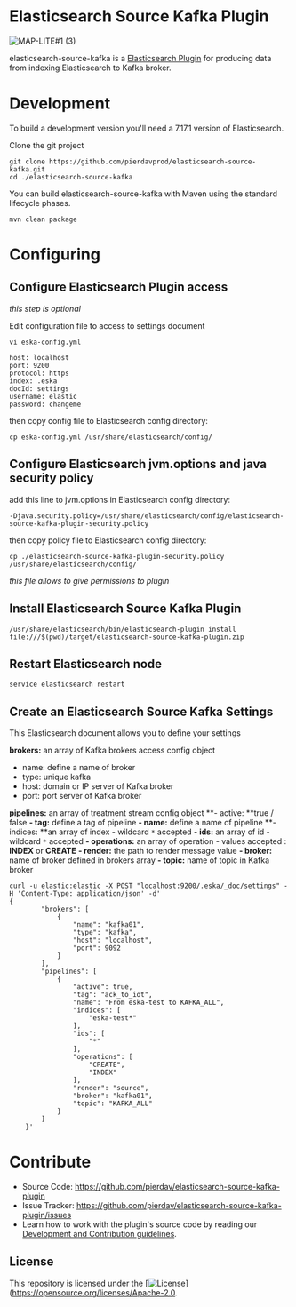 # Elasticsearch Source Kafka Plugin
![MAP-LITE#1 (3)](https://user-images.githubusercontent.com/582406/158040512-75e566bf-af9c-4d1e-9448-c588b81d34c9.jpg)


elasticsearch-source-kafka is a [Elasticsearch Plugin](https://www.elastic.co/guide/en/elasticsearch/reference/current/modules-plugins.html)
for producing data from indexing Elasticsearch to Kafka broker.

# Development

To build a development version you'll need a 7.17.1 version of Elasticsearch.

Clone the git project

```
git clone https://github.com/pierdavprod/elasticsearch-source-kafka.git
cd ./elasticsearch-source-kafka
```

You can build elasticsearch-source-kafka with Maven using the standard lifecycle phases.

```
mvn clean package
```

# Configuring
## Configure Elasticsearch Plugin access
*this step is optional*

Edit configuration file to access to settings document
```
vi eska-config.yml

host: localhost
port: 9200
protocol: https
index: .eska
docId: settings
username: elastic
password: changeme
```
then copy config file to Elasticsearch config directory:

```
cp eska-config.yml /usr/share/elasticsearch/config/
```

## Configure Elasticsearch jvm.options and java security policy 

add this line to jvm.options in Elasticsearch config directory:

```
-Djava.security.policy=/usr/share/elasticsearch/config/elasticsearch-source-kafka-plugin-security.policy 
```

then copy policy file to Elasticsearch config directory:
```
cp ./elasticsearch-source-kafka-plugin-security.policy /usr/share/elasticsearch/config/
```
*this file allows to give permissions to plugin*

## Install Elasticsearch Source Kafka Plugin
```
/usr/share/elasticsearch/bin/elasticsearch-plugin install file:///$(pwd)/target/elasticsearch-source-kafka-plugin.zip
```

## Restart Elasticsearch node
```
service elasticsearch restart
```

## Create an Elasticsearch Source Kafka Settings

This Elasticsearch document allows you to define your settings

**brokers:** an array of Kafka brokers access config object
- name: define a name of broker
- type: unique kafka
- host: domain or IP server of Kafka broker
- port: port server of Kafka broker

**pipelines:** an array of treatment stream config object
**- active: **true / false
**- tag:** define a tag of pipeline
**- name:** define a name of pipeline
**- indices: **an array of index - wildcard `*` accepted
**- ids:** an array of id - wildcard `*` accepted
**- operations:** an array of operation - values accepted : **INDEX** or **CREATE**
**- render:** the path to render message value
**- broker:** name of broker defined in brokers array
**- topic:** name of topic in Kafka broker

```
curl -u elastic:elastic -X POST "localhost:9200/.eska/_doc/settings" -H 'Content-Type: application/json' -d'
{
        "brokers": [
            {
                "name": "kafka01",
                "type": "kafka",
                "host": "localhost",
                "port": 9092
            }
        ],
        "pipelines": [
            {
                "active": true,
                "tag": "ack_to_iot",
                "name": "From eska-test to KAFKA_ALL",
                "indices": [
                    "eska-test*"
                ],
                "ids": [
                    "*"
                ],
                "operations": [
                    "CREATE",
                    "INDEX"
                ],
                "render": "source",
                "broker": "kafka01",
                "topic": "KAFKA_ALL"
            }
        ]
    }'
```


# Contribute

- Source Code: https://github.com/pierdav/elasticsearch-source-kafka-plugin
- Issue Tracker: https://github.com/pierdav/elasticsearch-source-kafka-plugin/issues
- Learn how to work with the plugin's source code by reading our [Development and Contribution guidelines](CONTRIBUTING.md).

## License

This repository is licensed under the [![License](https://img.shields.io/badge/License-Apache_2.0-blue.svg)](https://opensource.org/licenses/Apache-2.0.

